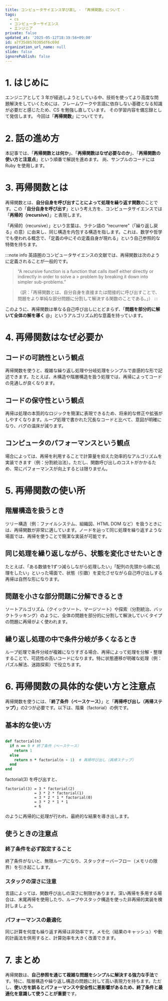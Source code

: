 ```yaml
---
title: コンピュータサイエンス学び直し - 「再帰関数」について -
tags:
  - cs
  - コンピューターサイエンス
  - エンジニア
private: false
updated_at: '2025-05-12T18:39:56+09:00'
id: a7f35d8570305df6c69d
organization_url_name: null
slide: false
ignorePublish: false
---
```


# 1. はじめに

エンジニアとして 3 年が経過しようとしている中、技術を使ってより高度な問題解決をしていくためには、フレームワークや言語に依存しない基礎となる知識が必要だと感じたため、CS を勉強し直しています。
その学習内容を備忘録として発信します。
今回は「**再帰関数**」についてです。

# 2. 話の進め方

本記事では、「**再帰関数とは何か**」、「**再帰関数はなぜ必要なのか**」、「**再帰関数の使い方と注意点**」という順番で解説を進めます。
尚、サンプルのコードには Ruby を使用します。

# 3. 再帰関数とは

再帰関数とは、**自分自身を呼び出すことによって処理を繰り返す関数**のことです。この「**自分自身を呼び出す**」という考え方を、コンピュータサイエンスでは「**再帰的（recursive）**」と表現します。

「再帰的（recursive）」という言葉は、ラテン語の “recurrere”（「繰り返し戻る」の意）に由来し、同じ構造を内包する構造を指します。これは、数学や哲学でも使われる概念で、「定義の中にその定義自身が現れる」という自己参照的な特徴を持ちます。

:::note info
英語圏のコンピュータサイエンスの文献では、再帰関数は次のように定義されることが一般的です。

> “A recursive function is a function that calls itself either directly or indirectly in order to solve a > problem by breaking it down into simpler sub-problems.”

>（訳：「再帰関数とは、自分自身を直接または間接的に呼び出すことで、問題をより単純な部分問題に分割して解決する関数のことである。」）
:::

このように、再帰関数は単なる自己呼び出しにとどまらず、「**問題を部分的に解いて全体の解を導く**  @」というアルゴリズム的な意義を持っています。

# 4. 再帰関数はなぜ必要か

## コードの可読性という観点

再帰関数を使うと、複雑な繰り返し処理や分岐処理をシンプルで直感的な形で記述できます。たとえば、木構造や階層構造を扱う処理では、再帰によってコードの見通しが良くなります。

## コードの保守性という観点

再帰は処理の本質的なロジックを簡潔に表現できるため、将来的な修正や拡張がしやすくなります。ループ処理で書かれた冗長なコードと比べて、意図が明確になり、バグの温床が減ります。

## コンピュータのパフォーマンスという観点

場合によっては、再帰を利用することで計算量を抑えた効率的なアルゴリズムを実装できます（例：分割統治法）。ただし、関数呼び出しのコストがかかるため、常にパフォーマンスが向上するとは限りません。

# 5. 再帰関数の使い所

## 階層構造を扱うとき

ツリー構造（例：ファイルシステム、組織図、HTML DOM など）を扱うときには、再帰関数が非常に適しています。ノードを辿って同じ処理を繰り返すような場面では、再帰を使うことで簡潔な実装が可能です。

## 同じ処理を繰り返しながら、状態を変化させたいとき

たとえば、「ある数値を1ずつ減らしながら処理したい」「配列の先頭から順に処理をしたい」といった場面で、状態（引数）を変化させながら自己呼び出しする再帰は自然な形になります。

## 問題を小さな部分問題に分解できるとき

ソートアルゴリズム（クイックソート、マージソート）や探索（分割統治、バックトラッキング）のように、全体の問題を部分的に分割して解決していくタイプの問題に再帰がよく使われます。

## 繰り返し処理の中で条件分岐が多くなるとき

ループ処理で条件分岐が複雑になりすぎる場合、再帰によって処理を分解・整理することで、可読性の高いコードになります。特に状態遷移が明確な処理（例：パズル解法、迷路探索）で役立ちます。

# 6. 再帰関数の具体的な使い方と注意点

再帰関数を使うには、「**終了条件（ベースケース）**」と「**再帰呼び出し（再帰ステップ）**」の2つが必要です。以下は、階乗（factorial）の例です。

## 基本的な使い方

``` ruby

def factorial(n)
  if n == 0 # 終了条件（ベースケース）
    return 1
  else
    return n * factorial(n - 1)  # 再帰呼び出し（再帰ステップ）
  end
end

```
factorial(3) を呼び出すと、
```
factorial(3) = 3 * factorial(2)
             = 3 * 2 * factorial(1)
             = 3 * 2 * 1 * factorial(0)
             = 3 * 2 * 1 * 1
             = 6
```
のように再帰的に処理が行われ、最終的な結果を導き出します。

## 使うときの注意点

### 終了条件を必ず設定すること

終了条件がないと、無限ループになり、スタックオーバーフロー（メモリの限界）を引き起こします。

### スタックの深さに注意

言語によっては、関数呼び出しの深さに制限があります。深い再帰を多用する場合は、末尾再帰を使用したり、ループやスタック構造を使った非再帰的実装を検討しましょう。

### パフォーマンスの最適化

同じ計算を何度も繰り返す再帰は非効率です。メモ化（結果のキャッシュ）や動的計画法を併用すると、計算効率を大きく改善できます。

# 7. まとめ

再帰関数は、**自己参照を通じて複雑な問題をシンプルに解決する強力な手法**です。特に、階層構造や繰り返し構造の問題に対して高い表現力を持ちます。ただし、**使い方を誤るとパフォーマンスや安全性に悪影響があるため、終了条件と最適化を意識して使うことが重要**です。

